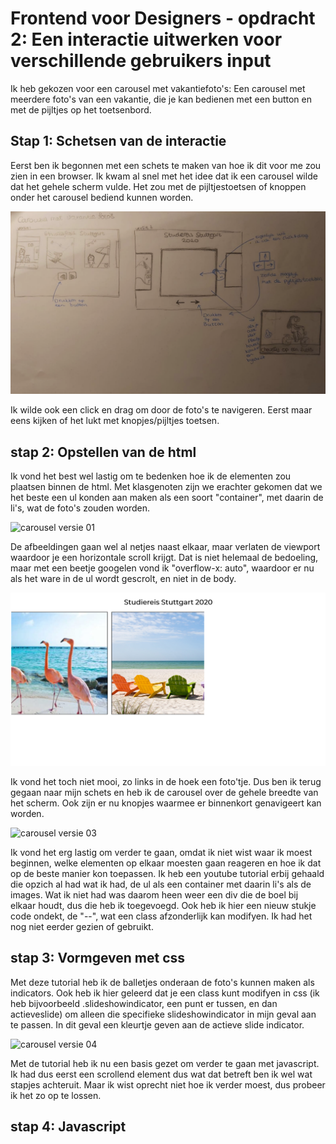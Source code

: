 # Frontend voor Designers - opdracht 2: Een interactie uitwerken voor verschillende gebruikers input

Ik heb gekozen voor een carousel met vakantiefoto's: Een carousel met meerdere foto's van een vakantie, die je kan bedienen met een button en met de pijltjes op het toetsenbord.

## Stap 1: Schetsen van de interactie

Eerst ben ik begonnen met een schets te maken van hoe ik dit voor me zou zien in een browser. Ik kwam al snel met het idee dat ik een carousel wilde dat het gehele scherm vulde. Het zou met de pijltjestoetsen of knoppen onder het carousel bediend kunnen worden.

![Interacties schets](img/interactieschets.jpg "Interactie schets")

Ik wilde ook een click en drag om door de foto's te navigeren. Eerst maar eens kijken of het lukt met knopjes/pijltjes toetsen.

## stap 2: Opstellen van de html

Ik vond het best wel lastig om te bedenken hoe ik de elementen zou plaatsen binnen de html. Met klasgenoten zijn we erachter gekomen dat we het beste een ul konden aan maken als een soort "container", met daarin de li's, wat de foto's zouden worden.

![carousel versie 01](img/stap01.jpg "Basis html")

De afbeeldingen gaan wel al netjes naast elkaar, maar verlaten de viewport waardoor je een horizontale scroll krijgt. Dat is niet helemaal de bedoeling, maar met een beetje googelen vond ik "overflow-x: auto", waardoor er nu als het ware in de ul wordt gescrolt, en niet in de body.

![carousel versie 02](img/stap02.jpg "scrollen in de ul")

Ik vond het toch niet mooi, zo links in de hoek een foto'tje. Dus ben ik terug gegaan naar mijn schets en heb ik de carousel over de gehele breedte van het scherm. Ook zijn er nu knopjes waarmee er binnenkort genavigeert kan worden.

![carousel versie 03](img/stap03.jpg "versie 3 vormgeving")

Ik vond het erg lastig om verder te gaan, omdat ik niet wist waar ik moest beginnen, welke elementen op elkaar moesten gaan reageren en hoe ik dat op de beste manier kon toepassen. Ik heb een youtube tutorial erbij gehaald die opzich al had wat ik had, de ul als een container met daarin li's als de images. Wat ik niet had was daarom heen weer een div die de boel bij elkaar houdt, dus die heb ik toegevoegd. Ook heb ik hier een nieuw stukje code ondekt, de "--", wat een class afzonderlijk kan modifyen. Ik had het nog niet eerder gezien of gebruikt.



## stap 3: Vormgeven met css

 Met deze tutorial heb ik de balletjes onderaan de foto's kunnen maken als indicators. Ook heb ik hier geleerd dat je een class kunt modifyen in css (ik heb bijvoorbeeld .slideshowindicator, een punt er tussen, en dan actieveslide) om alleen die specifieke slideshowindicator in mijn geval aan te passen. In dit geval een kleurtje geven aan de actieve slide indicator.

![carousel versie 04](img/stap04.jpg "versie 4 vormgeving")

Met de tutorial heb ik nu een basis gezet om verder te gaan met javascript. Ik had dus eerst een scrollend element dus wat dat betreft ben ik wel wat stapjes achteruit. Maar ik wist oprecht niet hoe ik verder moest, dus probeer ik het zo op te lossen.

## stap 4: Javascript


